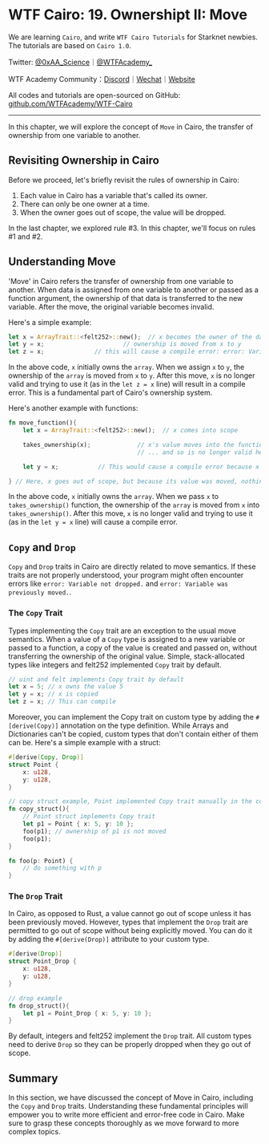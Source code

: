 # WTF Cairo: 19. Ownershipt II: Move

We are learning `Cairo`, and write `WTF Cairo Tutorials` for Starknet newbies. The tutorials are based on `Cairo 1.0`.

Twitter: [@0xAA_Science](https://twitter.com/0xAA_Science)｜[@WTFAcademy_](https://twitter.com/WTFAcademy_)

WTF Academy Community：[Discord](https://discord.wtf.academy)｜[Wechat](https://docs.google.com/forms/d/e/1FAIpQLSe4KGT8Sh6sJ7hedQRuIYirOoZK_85mizdw7vA1-YjodgJ-A/viewform?usp=sf_link)｜[Website](https://wtf.academy)

All codes and tutorials are open-sourced on GitHub: [github.com/WTFAcademy/WTF-Cairo](https://github.com/WTFAcademy/WTF-Cairo)

---

In this chapter, we will explore the concept of `Move` in Cairo, the transfer of ownership from one variable to another.

## Revisiting Ownership in Cairo

Before we proceed, let's briefly revisit the rules of ownership in Cairo:

1. Each value in Cairo has a variable that's called its owner.
2. There can only be one owner at a time.
3. When the owner goes out of scope, the value will be dropped.

In the last chapter, we explored rule #3. In this chapter, we'll focus on rules #1 and #2.


## Understanding Move

'Move' in Cairo refers the transfer of ownership from one variable to another. When data is assigned from one variable to another or passed as a function argument, the ownership of that data is transferred to the new variable. After the move, the original variable becomes invalid.

Here's a simple example:

```rust
let x = ArrayTrait::<felt252>::new();  // x becomes the owner of the data
let y = x;                      // ownership is moved from x to y
let z = x;              // this will cause a compile error: error: Variable was previously moved
```

In the above code, `x` initially owns the `array`. When we assign `x` to `y`, the ownership of the `array` is moved from `x` to `y`. After this move, `x` is no longer valid and trying to use it (as in the `let z = x` line) will result in a compile error. This is a fundamental part of Cairo's ownership system.

Here's another example with functions:

```rust
fn move_function(){
    let x = ArrayTrait::<felt252>::new();  // x comes into scope

    takes_ownership(x);             // x's value moves into the function
                                    // ... and so is no longer valid here

    let y = x;           // This would cause a compile error because x is no longer valid

} // Here, x goes out of scope, but because its value was moved, nothing happens
```

In the above code, `x` initially owns the `array`. When we pass `x` to `takes_ownership()` function, the ownership of the `array` is moved from `x` into `takes_ownership()`. After this move, `x` is no longer valid and trying to use it (as in the `let y = x` line) will cause a compile error.

## `Copy` and `Drop`

`Copy` and `Drop` traits in Cairo are directly related to move semantics. If these traits are not properly understood, your program might often encounter errors like `error: Variable not dropped.` and `error: Variable was previously moved.`.

### The `Copy` Trait

Types implementing the `Copy` trait are an exception to the usual move semantics. When a value of a `Copy` type is assigned to a new variable or passed to a function, a copy of the value is created and passed on, without transferring the ownership of the original value. Simple, stack-allocated types like integers and felt252 implemented `Copy` trait by default.

```rust
// uint and felt implements Copy trait by default
let x = 5; // x owns the value 5
let y = x; // x is copied
let z = x; // This can compile
```

Moreover, you can implement the Copy trait on custom type by adding the `#[derive(Copy)]` annotation on the type definition. While Arrays and Dictionaries can't be copied, custom types that don't contain either of them can be. Here's a simple example with a struct:

```rust
#[derive(Copy, Drop)]
struct Point {
    x: u128,
    y: u128,
}

// copy struct example, Point implemented Copy trait manually in the contract
fn copy_struct(){
    // Point struct implements Copy trait
    let p1 = Point { x: 5, y: 10 };
    foo(p1); // ownership of p1 is not moved
    foo(p1);
}

fn foo(p: Point) {
    // do something with p
}
```

### The `Drop` Trait

In Cairo, as opposed to Rust, a value cannot go out of scope unless it has been previously moved. However, types that implement the `Drop` trait are permitted to go out of scope without being explicitly moved. You can do it by adding the `#[derive(Drop)]` attribute to your custom type.

```rust
#[derive(Drop)]
struct Point_Drop {
    x: u128,
    y: u128,
}

// drop example
fn drop_struct(){
    let p1 = Point_Drop { x: 5, y: 10 };
}
```

By default, integers and felt252 implement the `Drop` trait. All custom types need to derive `Drop` so they can be properly dropped when they go out of scope.


## Summary

In this section, we have discussed the concept of Move in Cairo, including the `Copy` and `Drop` traits. Understanding these fundamental principles will empower you to write more efficient and error-free code in Cairo. Make sure to grasp these concepts thoroughly as we move forward to more complex topics.

